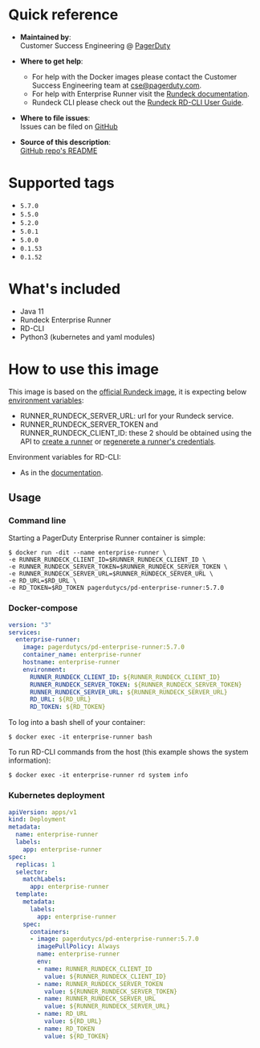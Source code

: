 # Quick reference

-	**Maintained by**:  
	Customer Success Engineering @ [PagerDuty](https://www.pagerduty.com/)

-	**Where to get help**:  
	- For help with the Docker images please contact the Customer Success Engineering team at <cse@pagerduty.com>.
	- For help with Enterprise Runner visit the [Rundeck documentation](https://docs.rundeck.com/docs/administration/runner/#runner).
	- Rundeck CLI please check out the [Rundeck RD-CLI User Guide](https://docs.rundeck.com/docs/rd-cli/).

-	**Where to file issues**:  
	Issues can be filed on [GitHub](https://github.com/pagerduty-cse/pd-enterprise-runner/issues)

-	**Source of this description**:  
	[GitHub repo's README](https://github.com/pagerduty-cse/pd-enterprise-runner/blob/main/README.md)

# Supported tags

- `5.7.0`
- `5.5.0`
- `5.2.0`
- `5.0.1`
- `5.0.0`
- `0.1.53`
- `0.1.52`

# What's included

- Java 11
- Rundeck Enterprise Runner
- RD-CLI
- Python3 (kubernetes and yaml modules)

# How to use this image

This image is based on the [official Rundeck image](https://hub.docker.com/r/rundeckpro/runner), it is expecting below [environment variables](https://docs.rundeck.com/docs/administration/runner/#docker-environment-variables):
- RUNNER_RUNDECK_SERVER_URL: url for your Rundeck service.
- RUNNER_RUNDECK_SERVER_TOKEN and RUNNER_RUNDECK_CLIENT_ID: these 2 should be obtained using the API to [create a runner](https://docs.rundeck.com/docs/api/rundeck-api.html#create-a-new-runner) or [regenerete a runner's credentials](https://docs.rundeck.com/docs/api/rundeck-api.html#regenerate-credentials-for-the-runner).

Environment variables for RD-CLI:
- As in the [documentation](https://docs.rundeck.com/docs/learning/howto/learn-rd-cli.html#configuration).

## Usage

### Command line

Starting a PagerDuty Enterprise Runner container is simple:
```
$ docker run -dit --name enterprise-runner \
-e RUNNER_RUNDECK_CLIENT_ID=$RUNNER_RUNDECK_CLIENT_ID \
-e RUNNER_RUNDECK_SERVER_TOKEN=$RUNNER_RUNDECK_SERVER_TOKEN \
-e RUNNER_RUNDECK_SERVER_URL=$RUNNER_RUNDECK_SERVER_URL \
-e RD_URL=$RD_URL \
-e RD_TOKEN=$RD_TOKEN pagerdutycs/pd-enterprise-runner:5.7.0
```

### Docker-compose

```yaml
version: "3"
services:
  enterprise-runner:
    image: pagerdutycs/pd-enterprise-runner:5.7.0
    container_name: enterprise-runner
    hostname: enterprise-runner
    environment:
      RUNNER_RUNDECK_CLIENT_ID: ${RUNNER_RUNDECK_CLIENT_ID}
      RUNNER_RUNDECK_SERVER_TOKEN: ${RUNNER_RUNDECK_SERVER_TOKEN}
      RUNNER_RUNDECK_SERVER_URL: ${RUNNER_RUNDECK_SERVER_URL}
      RD_URL: ${RD_URL}
      RD_TOKEN: ${RD_TOKEN}
  ```

To log into a bash shell of your container:
```
$ docker exec -it enterprise-runner bash
```

To run RD-CLI commands from the host (this example shows the system information):
```
$ docker exec -it enterprise-runner rd system info
```

### Kubernetes deployment

```yaml
apiVersion: apps/v1
kind: Deployment
metadata:
  name: enterprise-runner
  labels:
    app: enterprise-runner
spec:
  replicas: 1
  selector:
    matchLabels:
      app: enterprise-runner
  template:
    metadata:
      labels:
        app: enterprise-runner
    spec:
      containers:
      - image: pagerdutycs/pd-enterprise-runner:5.7.0
        imagePullPolicy: Always
        name: enterprise-runner
        env:
        - name: RUNNER_RUNDECK_CLIENT_ID
          value: ${RUNNER_RUNDECK_CLIENT_ID}
        - name: RUNNER_RUNDECK_SERVER_TOKEN
          value: ${RUNNER_RUNDECK_SERVER_TOKEN}
        - name: RUNNER_RUNDECK_SERVER_URL
          value: ${RUNNER_RUNDECK_SERVER_URL}
        - name: RD_URL
          value: ${RD_URL}
        - name: RD_TOKEN
          value: ${RD_TOKEN}
```

